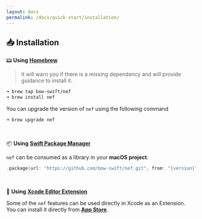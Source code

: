 ```yaml
---
layout: docs
permalink: /docs/quick-start/installation/
---
```


## 📥 Installation
 
 📟 **Using** [**Homebrew**](https://github.com/bow-swift/homebrew-nef)

 > It will warn you if there is a missing dependency and will provide guidance to install it.

 ```bash
 ➜ brew tap bow-swift/nef
 ➜ brew install nef
 ```
 
 You can upgrade the version of `nef` using the following command
 
 ```bash
 ➜ brew upgrade nef
 ```
 
 &nbsp;
 
 📦 **Using** [**Swift Package Manager**](https://developer.apple.com/documentation/xcode/creating_a_swift_package_with_xcode)

 `nef` can be consumed as a library in your **macOS project**.

 ```swift
 .package(url: "https://github.com/bow-swift/nef.git", from: "{version}")
 ```
 
  &nbsp;

 
 🔌 **Using** [**Xcode Editor Extension**](https://github.com/bow-swift/nef-plugin)

 Some of the `nef` features can be used directly in Xcode as an Extension. You can install it directly from [**App Store**](https://apps.apple.com/app/nef/id1479391704?mt=8).
 
